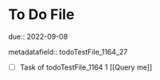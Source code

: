 # To Do File

due:: 2022-09-08

metadatafield:: todoTestFile_1164_27

- [ ] Task of todoTestFile_1164 1 [[Query me]]
